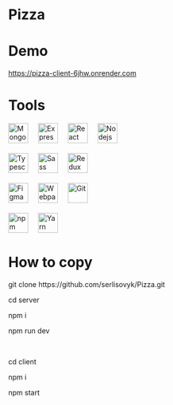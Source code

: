 # Pizza

# Demo

https://pizza-client-6jhw.onrender.com

# Tools

<p align="left">

  <img src="https://raw.githubusercontent.com/danielcranney/readme-generator/main/public/icons/skills/mongodb-colored.svg" width="40" height="40" alt="Mongodb" />
  
  <img width="12" />
  
  <img src="https://raw.githubusercontent.com/danielcranney/readme-generator/main/public/icons/skills/express-colored.svg" width="40" height="40" alt="Express" />
  
  <img width="12" />
  
  <img src="https://raw.githubusercontent.com/danielcranney/readme-generator/main/public/icons/skills/react-colored.svg" width="40" height="40" alt="React" />

  <img width="12" />

  <img src="https://raw.githubusercontent.com/danielcranney/readme-generator/main/public/icons/skills/nodejs-colored.svg" width="40" height="40" alt="Nodejs" />
  
  <br>
  <br>

  <img src="https://raw.githubusercontent.com/danielcranney/readme-generator/main/public/icons/skills/typescript-colored.svg" width="40" height="40" alt="Typescript" />

   <img width="12" />

  <img src="https://raw.githubusercontent.com/danielcranney/readme-generator/main/public/icons/skills/sass-colored.svg" width="40" height="40" alt="Sass" />

  <img width="12" />

  <img src="https://raw.githubusercontent.com/danielcranney/readme-generator/main/public/icons/skills/redux-colored.svg" width="40" height="40" alt="Redux" />

  <br>
  <br>

  <img src="https://raw.githubusercontent.com/danielcranney/readme-generator/main/public/icons/skills/figma-colored.svg" width="40" height="40" alt="Figma" />

   <img width="12" />

  <img src="https://raw.githubusercontent.com/danielcranney/readme-generator/main/public/icons/skills/webpack-colored.svg" width="40" height="40" alt="Webpack" />

  <img width="12" />

  <img src="https://raw.githubusercontent.com/danielcranney/readme-generator/main/public/icons/skills/git-colored.svg" width="40" height="40" alt="Git" />

  <br>
  <br>

  <img src="https://www.cdnlogo.com/logos/n/39/npm-square-red.svg" width="40" height="40" alt="npm" />

  <img width="12" />

  <img src="https://static-00.iconduck.com/assets.00/yarn-original-icon-256x256-gh6uo2q2.png" width="40" height="40" alt="Yarn" />
</p>

# How to copy

<p align="left">git clone https://github.com/serlisovyk/Pizza.git</p>
<p align="left">cd server</p>
<p align="left">npm i</p>
<p align="left">npm run dev</p>

<br>

<p align="left">cd client</p>
<p align="left">npm i</p>
<p align="left">npm start</p>
